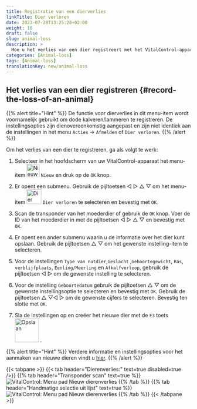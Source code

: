 ```yaml
---
title: Registratie van een dierverlies
linkTitle: Dier verloren
date: 2023-07-28T13:25:28+02:00
weight: 10
draft: false
slug: animal-loss
description: >
  Hoe u het verlies van een dier registreert met het VitalControl-apparaat.
categories: [Animal-loss]
tags: [Animal-loss]
translationKey: new/animal-loss
---
```

## Het verlies van een dier registreren {#record-the-loss-of-an-animal}

{{% alert title="Hint" %}}
De functie voor dierverlies in dit menu-item wordt voornamelijk gebruikt om dode kalveren/lammeren te registreren. De instellingsopties zijn dienovereenkomstig aangepast en zijn niet identiek aan de instellingen in het menu `Acties` -> `Afmelden` of `Dier verloren`.
{{% /alert %}}

Om het verlies van een dier te registreren, ga als volgt te werk:

1. Selecteer in het hoofdscherm van uw VitalControl-apparaat het menu-item <img src="/icons/main/new-animal.svg" width="35" align="bottom" alt="Nieuw dier" /> `Nieuw` en druk op de `OK` knop.

2. Er opent een submenu. Gebruik de pijltoetsen ◁ ▷ △ ▽ om het menu-item <img src="/icons/main/stillbirth.svg" width="40" align="bottom" alt="Dier verloren" /> `Dier verloren` te selecteren en bevestig met `OK`.

3. Scan de transponder van het moederdier of gebruik de `OK` knop. Voer de ID van het moederdier in met de pijltoetsen ◁ ▷ △ ▽ en bevestig met `OK`.

4. Er opent een ander submenu waarin u de informatie over het dier kunt opslaan. Gebruik de pijltoetsen △ ▽ om het gewenste instelling-item te selecteren.

5. Voor de instellingen `Type van nutdier`,`Geslacht` ,`Geboortegewicht`, `Ras`, `verblijfplaats`, `Eenling/Meerling` en `Afkalfverloop`, gebruik de pijltoetsen ◁ ▷ om de gewenste instelling te selecteren.

6. Voor de instelling `Geboortedatum` gebruik de pijltoetsen △ ▽ om de gewenste instellingsoptie te selecteren en bevestig met `OK`. Gebruik de pijltoetsen △ ▽◁ ▷ om de gewenste cijfers te selecteren. Bevestig ten slotte met `OK`.

7. Sla de instellingen op en creëer het nieuwe dier met de `F3` toets &nbsp;<img src="/icons/footer/save_exit.svg" width="65" align="bottom" alt="Opslaan" />&nbsp;.

{{% alert title="Hint" %}}
Verdere informatie en instellingsopties voor het aanmaken van nieuwe dieren vindt u [hier](../../settings/animal-registration/).
{{% /alert %}}


{{< tabpane >}}
{{< tab header="Dierenverlies:" text=true disabled=true />}}
{{% tab header="Transponder scan" text=true %}}
 ![VitalControl: Menu pad Nieuw dierenverlies](../images/animalloss-scan.png "Registreer het verlies van een dier")
{{% /tab %}}
{{% tab header="Handmatige selectie uit lijst" text=true %}}
 ![VitalControl: Menu pad Nieuw dierenverlies](../images/animalloss.png "Registreer het verlies van een dier")
{{% /tab %}}
{{< /tabpane >}}
